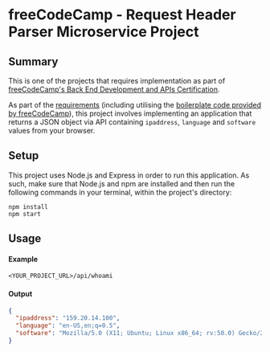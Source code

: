 # freeCodeCamp - Request Header Parser Microservice Project

## Summary

This is one of the projects that requires implementation as part of [freeCodeCamp's Back End Development and APIs Certification](https://www.freecodecamp.org/learn/back-end-development-and-apis/).

As part of the [requirements](https://www.freecodecamp.org/learn/back-end-development-and-apis/back-end-development-and-apis-projects/request-header-parser-microservice) (including utilising the [boilerplate code provided by freeCodeCamp](https://github.com/freeCodeCamp/boilerplate-project-headerparser/)), this project involves implementing an application that returns a JSON object via API containing `ipaddress`, `language` and `software` values from your browser.

## Setup

This project uses Node.js and Express in order to run this application. As such, make sure that Node.js and npm are installed and then run the following commands in your terminal, within the project's directory:

```
npm install
npm start
```

## Usage

#### Example

```
<YOUR_PROJECT_URL>/api/whoami
```

#### Output

```json
{
  "ipaddress": "159.20.14.100",
  "language": "en-US,en;q=0.5",
  "software": "Mozilla/5.0 (X11; Ubuntu; Linux x86_64; rv:50.0) Gecko/20100101 Firefox/50.0"
}
```

